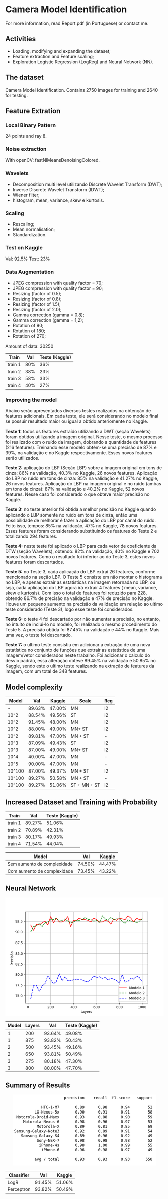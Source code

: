 # Camera Model Identification
For more information, read Report.pdf (in Portuguese) or contact me.

## Activities
* Loading, modifying and expanding the dataset;
* Feature extraction and Feature scaling;
* Exploration Logistic Regression (LogReg) and Neural Network (NN).

## The dataset
Camera Model Identification. Contains 2750 images for training and 2640 for testing.

## Feature Extration
### Local Binary Pattern

24 points and ray 8.

### Noise extraction
With openCV: fastNlMeansDenoisingColored.

### Wavelets
* Decomposition multi level utilizando Discrete Wavelet Transform (DWT);
* Inverse Discrete Wavelet Transform (IDWT);
* Wiener filter;
* histogram, mean, variance, skew e kurtosis.

### Scaling
 * Rescaling;
 * Mean normalisation;
 * Standardization.

### Test on Kaggle

Val: 92.5%
Test: 23%

### Data Augmentation
* JPEG compression with quality factor = 70;
* JPEG compression with quality factor = 90;
* Resizing (factor of 0.5);
* Resizing (factor of 0.8);
* Resizing (factor of 1.5);
* Resizing (factor of 2.0);
* Gamma correction (gamma = 0.8);
* Gamma correction (gamma = 1,2);
* Rotation of 90;
* Rotation of 180;
* Rotation of 270;

Amount of data: 30250

| Train  | Val  | Teste (Kaggle) |
--- | --- | --- |
| train 1      | 80%                           | 36%                               | 
| train 2      | 38%                           | 23%                               | 
| train 3      | 58%                           | 33%                               | 
| train 4      | 40%                           | 27%                               | 


### Improving the model

Abaixo serão apresentados diversos testes realizados na obtenção de features adicionais. Em cada teste, ele será considerando no modelo final se possuir resultado maior ou igual a obtido anteriomente no Kaggle.

**Teste 1:** todos os features extraído utilizando a DWT (seção Wavelets) foram obtidos utilizando a imagem original. Nesse teste, o mesmo processo foi realizado com o ruído da imagem, dobrando a quantidade de features (216 features). Treinando esse modelo obtém-se uma precisão de 87% e 39%, na validação e no Kaggle respectivamente. Esses novos features serão utilizados.

**Teste 2:** aplicação do LBP (Seção LBP) sobre a imagem original em tons de cinza: 86% na validação, 40.3% no Kaggle, 26 novos features. Aplicação do LBP no ruído em tons de cinza: 85% na validação e 41.27% no Kaggle, 26 novos features. Aplicação do LBP na imagem original e no ruído (ambas em tons de cinza): 87% na validação e 40.2% no Kaggle, 52 novos features. Nesse caso foi considerado o que obteve maior precisão no Kaggle.

**Teste 3:** no teste anterior foi obtida a melhor precisão no Kaggle quando aplicando o LBP somente no ruído em tons de cinza, então uma possibilidade de melhorar é fazer a aplicação do LBP por canal do ruído. Feito isso, tempos: 85% na validação, 47% no Kaggle, 78 novos features. Esses features foram considerando substituindo os features do Teste 2 e totalizando 294 features.

**Teste 4:** neste teste foi aplicado o LBP para cada vetor de coeficiente da DTW (seção Wavelets), obtendo: 82% na validação, 40% no Kaggle e 702 novos features. Como o resultado foi inferior ao do Teste 3, estes novos features foram descartados.

**Teste 5:** no Teste 3, cada aplicação do LBP extrai 26 features, conforme mencionado na seção LBP. O Teste 5 consiste em não montar o histograma no LBP, e apenas extrair as estatísticas na imagem retornada no LBP, ou seja, cada aplicação do LBP agora irá extrair 4 features ( mean, variance, skew e kurtosis). Com isso o total de features foi reduzido para 228, obtendo 86.7% de precisão na validação e 47% de precisão no Kaggle. Houve um pequeno aumento na precisão da validação em relação ao ultimo teste considerado (Teste 3), logo esse teste foi considerados.

**Teste 6:** o teste 4 foi descartado por não aumentar a precisão, no entanto, no intuito de inclui-lo no modelo, foi realizado o mesmo procedimento do Teste 5. A precisão obtida foi 87.45% na validação  e 44% no Kaggle. Mais uma vez, o teste foi descartado.

**Teste 7:** o ultimo teste consistiu em adicionar a extração de uma nova estatística no conjunto de funções que extrair as estatística de uma imagem/vetor considerados neste trabalho. Foi adicionar o calculo do desvio padrão, essa alteração obteve 89.45% na validação e 50.85% no Kaggle, sendo este o ultimo teste realizando na extração de features da imagem, com um total de 348 features.


## Model complexity

| Model       | Val  | Kaggle   | Scale         | Reg |
| -------------|------------|-----------|--------------|----------------------|
| -            | 89.63%    | 47.00%  | MN            | l2            |
| 10^2       | 88.54%    | 49.56%  | ST            | l2            |
| 10^2       | 91.45%    | 48.00%  | MN            | l2            |
| 10^2       | 88.00%    | 49.00%  | MN+ ST        | l2            |
| 10^2       | 89.81%    | 47.00%  | MN + ST       | -             |
| 10^3       | 87.09%    | 49.43%  | ST            | l2            |
| 10^3       | 87.00%    | 49.00%  | MN+ ST        | l2            |
| 10^4       | 40.00%    | 47.00%  | MN            | -             |
| 10^5       | 90.00%    | 47.00%  | MN            | -             |
| 10^100   | 87.00%    | 49.37%  | MN + ST       | l2            |
| 10^100   | 89.27%    | 50.58%  | MN + ST       | -             |
| 10^100   | 89.27%    | 51.06%  | ST + MN + ST  | l2            |


## Increased Dataset and Training with Probability

| Train  |Val  |Teste (Kaggle) |
| ------------|---------|-------|
| train 1      | 89.27%            | 51.06%                               |
| train 2      | 70.89%            | 42.31%                               |
| train 3      | 80.17%            | 49.93%                               |
| train 4      | 71.54%            | 44.04%                               |


| Model  |Val  |Kaggle |
| ---------|----------|----------------|
| Sem aumento de complexidade      | 74.50%            | 44.47%                               |
| Com aumento de complexidade      | 73.45%            | 43.22%                               |


## Neural Network

<p align="center">
  <img src="imgs/layers.png">
</p>
 

| Model  |Layers   | Val  | Teste (Kaggle)   |
| ---------|---------|----|------|
| 1       | 200                          | 93.64%                        | 49.08%                              |
| 1       | 875                          | 93.82%                        | 50.43%                              |
| 2       | 500                          | 93.45%                        | 49.16%                              |
| 2       | 650                          | 93.81%                        | 50.49%                              |
| 3       | 275                          | 80.18%                        | 47.30%                              |
| 3       | 800                          | 80.00%                        | 47.70%                              |


## Summary of Results

<p align="center">
  <img src="imgs/report.png">
</p>

| Classifier   | Val  | Kaggle  | 
| -------|------|--------|
| LogR                                | 91.45%                        | 51.06%                              |
| Perceptron                          | 93.82%                        | 50.49%                              |
